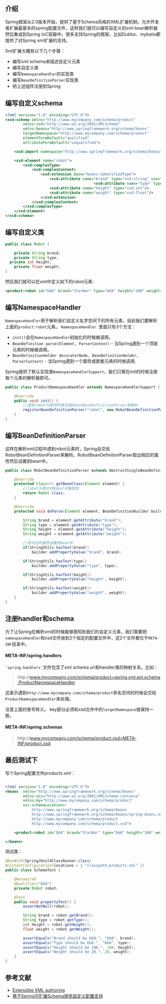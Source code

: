 ## 介绍
Spring框架从2.0版本开始，提供了基于Schema风格的XML扩展机制，允许开发者扩展最基本的spring配置文件，这样我们就可以编写自定义的xml bean解析器然后集成到Spring IoC容器中。很多支持Spring的框架，比如Dubbo、mybatis都提供了对Spring xml扩展的支持。

Xml扩展大概有以下几个步骤：
- 编写xml schema来描述自定义元素
- 编写自定义类
- 编写`NamespaceHandler`的实现类
- 编写`BeanDefinitionParser`实现类
- 把上述组件注册到Spring

## 编写自定义schema
```xml
<?xml version="1.0" encoding="UTF-8"?>
<xsd:schema xmlns="http://www.mycompany.com/schema/product"
        xmlns:xsd="http://www.w3.org/2001/XMLSchema"
        xmlns:beans="http://www.springframework.org/schema/beans"
        targetNamespace="http://www.mycompany.com/schema/product"
        elementFormDefault="qualified"
        attributeFormDefault="unqualified">

    <xsd:import namespace="http://www.springframework.org/schema/beans"/>

    <xsd:element name="robot">
        <xsd:complexType>
            <xsd:complexContent>
                <xsd:extension base="beans:identifiedType">
                    <xsd:attribute name="brand" type="xsd:string" use="required"/>
										<xsd:attribute name="type" type="xsd:string" use="required"/>
                    <xsd:attribute name="height" type="xsd:int"/>
                    <xsd:attribute name="weight" type="xsd:float"/>
                </xsd:extension>
            </xsd:complexContent>
        </xsd:complexType>
    </xsd:element>
</xsd:schema>
```

## 编写自定义类

```java
public class Robot {

	private String brand;
	private String type;
  private int height;
	private float weight;
}
```

然后我们就可以在xml中定义如下的robot元素:
```xml
<product:robot id="bb8" brand="StarWar" type="bb8" height="100" weight="20"/>
```

## 编写NamespaceHandler
`NamespaceHandler`用于解析我们自定义名字空间下的所有元素，目前我们要解析上面的`product:robot`元素。
`NamespaceHandler `里面只有3个方法：
- `init()`会在`NamespaceHandler`初始化的时候被调用。
- `BeanDefinition parse(Element, ParserContext)` - 当Spring遇到一个顶层元素的时候被调用。
- `BeanDefinitionHolder decorate(Node, BeanDefinitionHolder, ParserContext)` - 当Spring遇到一个属性或嵌套元素的时候调用.

Spring提供了默认实现类`NamespaceHandlerSupport`，我们只需在init的时候注册每个元素的解析器即可。

```java
public class ProductNamespaceHandler extends NamespaceHandlerSupport {

	@Override
	public void init() {
		//遇到robot元素的时候交给RobotBeanDefinitionParser来解析
		registerBeanDefinitionParser("robot", new RobotBeanDefinitionParser());
	}
}
```

## 编写BeanDefinitionParser

这样在解析xml过程中遇到robot元素时，Spring会交给RobotBeanDefinitionParser来解析。RobotBeanDefinitionParser取出相应的属性然后设置到bean中。

```java
public class RobotBeanDefinitionParser extends AbstractSingleBeanDefinitionParser {

	@Override
	protected Class<?> getBeanClass(Element element) {
		//robot元素对应Robot对象类型
		return Robot.class;
	}

	@Override
	protected void doParse(Element element, BeanDefinitionBuilder builder) {

		String brand = element.getAttribute("brand");
		String type = element.getAttribute("type");
		String height = element.getAttribute("height");
		String weight = element.getAttribute("weight");

		//把对应的属性设置到bean中
		if(StringUtils.hasText(brand))
			builder.addPropertyValue("brand", brand);

		if(StringUtils.hasText(type))
			builder.addPropertyValue("type", type);

		if(StringUtils.hasText(height))
			builder.addPropertyValue("height", height);

		if(StringUtils.hasText(weight))
			builder.addPropertyValue("weight", weight);
	}
}
```

## 注册handler和schema
为了让Spring在解析xml的时候能够感知到我们的自定义元素，我们需要把`namespaceHandler`和xsd文件放到2个指定的配置文件中，这2个文件都位于`META-INF`目录中。
#### META-INF/spring.handlers
`` `spring.handlers` ``文件包含了xml schema uri和handler类的映射关系，比如：
>http\://www.mycompany.com/schema/product=spring.xml.ext.schema.ProductNamespaceHandler

这表示遇到`http://www.mycompany.com/schema/product`命名空间的时候会交给`ProductNamespaceHandler`来处理。

注意上面的冒号转义。
key部分必须和xsd文件中的`targetNamespace`值保持一致。

#### META-INF/spring.schemas

>http\://www.mycompany.com/schema/product.xsd=META-INF/product.xsd


## 最后测试下

写个Spring配置文件products.xml：
```xml

<?xml version="1.0" encoding="UTF-8"?>
<beans 	xmlns="http://www.springframework.org/schema/beans"
		xmlns:xsi="http://www.w3.org/2001/XMLSchema-instance"
		xmlns:my="http://www.mycompany.com/schema/product"
		xsi:schemaLocation="
	        http://www.springframework.org/schema/beans
	        http://www.springframework.org/schema/beans/spring-beans.xsd
	        http://www.mycompany.com/schema/product
	        http://www.mycompany.com/schema/product.xsd">

	<product:robot id="bb8" brand="StarWar" type="bb8" height="100" weight="20"/>

</beans>

```

测试类：
```java
@RunWith(SpringJUnit4ClassRunner.class)
@ContextConfiguration(locations = { "classpath:products.xml" })
public class SchemaTest {

	@Autowired
	@Qualifier("bb8")
	private Robot robot;

	@Test
	public void propertyTest() {
		assertNotNull(robot);

		String brand = robot.getBrand();
		String type = robot.getType();
		int height = robot.getHeight();
		float weight = robot.getWeight();

		assertEquals("Brand should be bb8.", "bb8", brand);
		assertEquals("Type should be bb8.", "bb8", type);
		assertEquals("Height should be 100.", 100, height);
		assertEquals("Weight should be 20.", 20, weight);
	}
}

```

## 参考文献
- [Extensible XML authoring](http://docs.spring.io/spring/docs/current/spring-framework-reference/htmlsingle/#xml-custom)
- [基于Spring可扩展Schema提供自定义配置支持](http://blog.csdn.net/cutesource/article/details/5864562)
